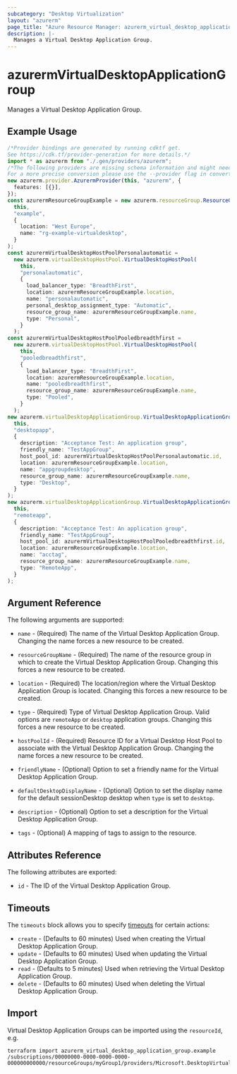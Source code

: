 ```yaml
---
subcategory: "Desktop Virtualization"
layout: "azurerm"
page_title: "Azure Resource Manager: azurerm_virtual_desktop_application_group"
description: |-
  Manages a Virtual Desktop Application Group.
---
```


# azurermVirtualDesktopApplicationGroup

Manages a Virtual Desktop Application Group.

## Example Usage

```typescript
/*Provider bindings are generated by running cdktf get.
See https://cdk.tf/provider-generation for more details.*/
import * as azurerm from "./.gen/providers/azurerm";
/*The following providers are missing schema information and might need manual adjustments to synthesize correctly: azurerm.
For a more precise conversion please use the --provider flag in convert.*/
new azurerm.provider.AzurermProvider(this, "azurerm", {
  features: [{}],
});
const azurermResourceGroupExample = new azurerm.resourceGroup.ResourceGroup(
  this,
  "example",
  {
    location: "West Europe",
    name: "rg-example-virtualdesktop",
  }
);
const azurermVirtualDesktopHostPoolPersonalautomatic =
  new azurerm.virtualDesktopHostPool.VirtualDesktopHostPool(
    this,
    "personalautomatic",
    {
      load_balancer_type: "BreadthFirst",
      location: azurermResourceGroupExample.location,
      name: "personalautomatic",
      personal_desktop_assignment_type: "Automatic",
      resource_group_name: azurermResourceGroupExample.name,
      type: "Personal",
    }
  );
const azurermVirtualDesktopHostPoolPooledbreadthfirst =
  new azurerm.virtualDesktopHostPool.VirtualDesktopHostPool(
    this,
    "pooledbreadthfirst",
    {
      load_balancer_type: "BreadthFirst",
      location: azurermResourceGroupExample.location,
      name: "pooledbreadthfirst",
      resource_group_name: azurermResourceGroupExample.name,
      type: "Pooled",
    }
  );
new azurerm.virtualDesktopApplicationGroup.VirtualDesktopApplicationGroup(
  this,
  "desktopapp",
  {
    description: "Acceptance Test: An application group",
    friendly_name: "TestAppGroup",
    host_pool_id: azurermVirtualDesktopHostPoolPersonalautomatic.id,
    location: azurermResourceGroupExample.location,
    name: "appgroupdesktop",
    resource_group_name: azurermResourceGroupExample.name,
    type: "Desktop",
  }
);
new azurerm.virtualDesktopApplicationGroup.VirtualDesktopApplicationGroup(
  this,
  "remoteapp",
  {
    description: "Acceptance Test: An application group",
    friendly_name: "TestAppGroup",
    host_pool_id: azurermVirtualDesktopHostPoolPooledbreadthfirst.id,
    location: azurermResourceGroupExample.location,
    name: "acctag",
    resource_group_name: azurermResourceGroupExample.name,
    type: "RemoteApp",
  }
);

```

## Argument Reference

The following arguments are supported:

*   `name` - (Required) The name of the Virtual Desktop Application Group. Changing the name forces a new resource to be created.

*   `resourceGroupName` - (Required) The name of the resource group in which to create the Virtual Desktop Application Group. Changing this forces a new resource to be created.

*   `location` - (Required) The location/region where the Virtual Desktop Application Group is located. Changing this forces a new resource to be created.

*   `type` - (Required) Type of Virtual Desktop Application Group. Valid options are `remoteApp` or `desktop` application groups. Changing this forces a new resource to be created.

*   `hostPoolId` - (Required) Resource ID for a Virtual Desktop Host Pool to associate with the Virtual Desktop Application Group. Changing the name forces a new resource to be created.

*   `friendlyName` - (Optional) Option to set a friendly name for the Virtual Desktop Application Group.

*   `defaultDesktopDisplayName` - (Optional) Option to set the display name for the default sessionDesktop desktop when `type` is set to `desktop`.

*   `description` - (Optional) Option to set a description for the Virtual Desktop Application Group.

*   `tags` - (Optional) A mapping of tags to assign to the resource.

## Attributes Reference

The following attributes are exported:

* `id` - The ID of the Virtual Desktop Application Group.

## Timeouts

The `timeouts` block allows you to specify [timeouts](https://www.terraform.io/language/resources/syntax#operation-timeouts) for certain actions:

* `create` - (Defaults to 60 minutes) Used when creating the Virtual Desktop Application Group.
* `update` - (Defaults to 60 minutes) Used when updating the Virtual Desktop Application Group.
* `read` - (Defaults to 5 minutes) Used when retrieving the Virtual Desktop Application Group.
* `delete` - (Defaults to 60 minutes) Used when deleting the Virtual Desktop Application Group.

## Import

Virtual Desktop Application Groups can be imported using the `resourceId`, e.g.

```console
terraform import azurerm_virtual_desktop_application_group.example /subscriptions/00000000-0000-0000-0000-000000000000/resourceGroups/myGroup1/providers/Microsoft.DesktopVirtualization/applicationGroups/myapplicationgroup
```
